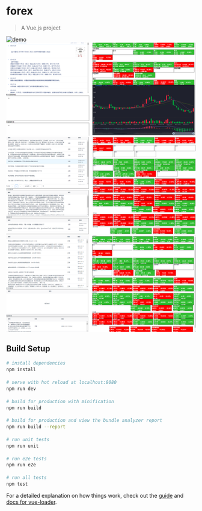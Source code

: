 # forex

> A Vue.js project

![demo](http://assets.processon.com/chart_image/5dbc00fce4b04913a286558c.png?_=1573352130263)
![demo2](https://github.com/jinjin123/forexInfo/blob/master/src/assets/forex.png)
![demo3](https://github.com/jinjin123/forexInfo/blob/master/src/assets/forex4.png)
![demo5](https://github.com/jinjin123/forexInfo/blob/master/src/assets/forex3.png)
## Build Setup

``` bash
# install dependencies
npm install

# serve with hot reload at localhost:8080
npm run dev

# build for production with minification
npm run build

# build for production and view the bundle analyzer report
npm run build --report

# run unit tests
npm run unit

# run e2e tests
npm run e2e

# run all tests
npm test
```

For a detailed explanation on how things work, check out the [guide](http://vuejs-templates.github.io/webpack/) and [docs for vue-loader](http://vuejs.github.io/vue-loader).

